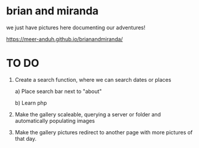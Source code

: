 # brian and miranda
we just have pictures here documenting our adventures!


https://meer-anduh.github.io/brianandmiranda/


# TO DO
  1. Create a search function, where we can search dates or places
      
      a) Place search bar next to "about"
      
      b) Learn php
  2. Make the gallery scaleable, querying a server or folder and automatically populating images
  3. Make the gallery pictures redirect to another page with more pictures of that day.


